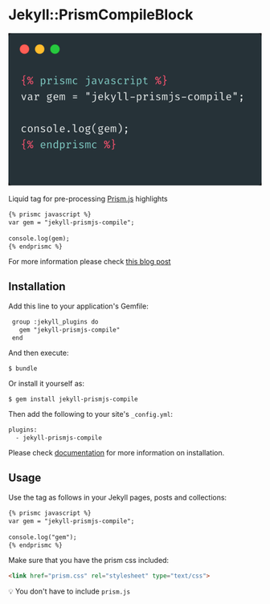 # Jekyll::PrismCompileBlock

![](screenshots/icon.png)

Liquid tag for pre-processing [Prism.js](https://prismjs.com/) highlights

```
{% prismc javascript %}
var gem = "jekyll-prismjs-compile";

console.log(gem);
{% endprismc %}
```

For more information please check [this blog post](https://mhasbini.com/blog/jekyll-prism-compile-plugin.html)

## Installation

Add this line to your application's Gemfile:

```
 group :jekyll_plugins do
   gem "jekyll-prismjs-compile"
 end
```

And then execute:

    $ bundle

Or install it yourself as:

    $ gem install jekyll-prismjs-compile

Then add the following to your site's `_config.yml`:

```
plugins:
  - jekyll-prismjs-compile
```

Please check [documentation](https://jekyllrb.com/docs/plugins/installation/) for more information on installation.

## Usage

Use the tag as follows in your Jekyll pages, posts and collections:

```liquid
{% prismc javascript %}
var gem = "jekyll-prismjs-compile";

console.log("gem");
{% endprismc %}
```

Make sure that you have the prism css included:
```html
<link href="prism.css" rel="stylesheet" type="text/css">
```

💡 You don't have to include `prism.js`
